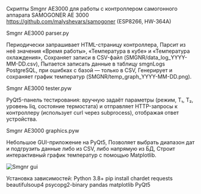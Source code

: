 Скрипты Smgnr AE3000 для работы с контроллером самогонного аппарата SAMOGONER AE 3000 https://github.com/malyshevars/samogoner (ESP8266, HW-364A) 

Smgnr AE3000 parser.py

Периодически запрашивает HTML-страницу контроллера,
Парсит из неё значения «Время работы», «Температура в кубе» и «Температура охлаждения»,
Сохраняет записи в CSV-файл (SMGNR/data_log_YYYY-MM-DD.csv),
Пытается записать данные в таблицу smgnLogs PostgreSQL, при ошибках с базой — только в CSV,
Генерирует и сохраняет график температур (SMGNR/temp_graph_YYYY-MM-DD.png).

Smgnr AE3000 tester.pyw 

PyQt5-панель тестирования: вручную задаёт параметры (режим, T₁, T₂, уровень liq, состояние термостата) и отправляет HTTP-запросы к контроллеру (использует curl через subprocess), отображая ответ устройства.

Smgnr AE3000 graphics.pyw

Небольшое GUI-приложение на PyQt5,
Позволяет выбрать диапазон дат и подгрузить данные либо из CSV, либо напрямую из БД,
Строит интерактивный график температур с помощью Matplotlib.

![Smgnr gui](https://github.com/user-attachments/assets/ef3870fa-f044-4d92-91e1-91bb2a3b0081)

Установка зависимостей:
Python 3.8+
pip install chardet requests beautifulsoup4 psycopg2-binary pandas matplotlib PyQt5
